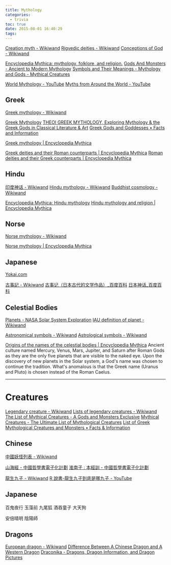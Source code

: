 ```yaml
---
title: Mythology
categories:
  - trivia
toc: true
date: 2015-08-01 16:40:29
tags:
---
```


[Creation myth - Wikiwand](http://www.wikiwand.com/en/Creation_myth)
[Rigvedic deities - Wikiwand](http://www.wikiwand.com/en/Rigvedic_deities)
[Conceptions of God - Wikiwand](http://www.wikiwand.com/en/Conceptions_of_God)

[Encyclopedia Mythica: mythology, folklore, and religion.](http://www.pantheon.org/)
[Gods And Monsters - Ancient to Modern Mythology](http://www.gods-and-monsters.com/)
[Symbols and Their Meanings - Mythology and Gods - Mythical Creatures](http://mythologian.net/)

[World Mythology - YouTube](https://www.youtube.com/playlist?list=PL8dPuuaLjXtNCG9Vq7vdvJytS-F-xGi7_)
[Myths from Around the World - YouTube](https://www.youtube.com/playlist?list=PLJicmE8fK0EjW2AVwcSc4NvGyJJaw7bzh)

## Greek

[Greek mythology - Wikiwand](http://www.wikiwand.com/en/Greek_mythology)

[Greek Mythology](http://messagenetcommresearch.com/myths/)
[THEOI GREEK MYTHOLOGY, Exploring Mythology & the Greek Gods in Classical Literature & Art](http://www.theoi.com/)
[Greek Gods and Goddesses • Facts and Information](https://greekgodsandgoddesses.net/)

[Greek mythology | Encyclopedia Mythica](https://pantheon.org/mythology/greek/)

[Greek deities and their Roman counterparts | Encyclopedia Mythica](https://pantheon.org/miscellaneous/greek_vs_roman.php)
[Roman deities and their Greek counterparts | Encyclopedia Mythica](https://pantheon.org/miscellaneous/roman_vs_greek.php)

## Hindu

[印度神话 - Wikiwand](http://www.wikiwand.com/zh/印度神话)
[Hindu mythology - Wikiwand](http://www.wikiwand.com/en/Hindu_mythology)
[Buddhist cosmology - Wikiwand](http://www.wikiwand.com/en/Buddhist_cosmology)

[Encyclopedia Mythica: Hindu mythology](http://www.pantheon.org/areas/mythology/asia/hindu/)
[Hindu mythology and religion | Encyclopedia Mythica](https://pantheon.org/mythology/hindu/)

## Norse

[Norse mythology - Wikiwand](http://www.wikiwand.com/en/Norse_mythology)

[Norse mythology | Encyclopedia Mythica](https://pantheon.org/mythology/norse/)

## Japanese

[Yokai.com](http://yokai.com/)

[古事記 - Wikiwand](https://www.wikiwand.com/zh/古事記)
[古事记（日本古代的文学作品）\_百度百科](https://baike.baidu.com/item/古事记/24170)
[日本神话\_百度百科](https://baike.baidu.com/item/日本神话)

## Celestial Bodies

[Planets - NASA Solar System Exploration](http://solarsystem.nasa.gov/planets/)
[IAU definition of planet - Wikiwand](https://www.wikiwand.com/en/IAU_definition_of_planet)

[Astronomical symbols - Wikiwand](https://www.wikiwand.com/en/Astronomical_symbols)
[Astrological symbols - Wikiwand](https://www.wikiwand.com/en/Astrological_symbols)

[Origins of the names of the celestial bodies | Encyclopedia Mythica](https://pantheon.org/miscellaneous/origin_names_celestial_bodies.php)
Ancient culture named Mercury, Venus, Mars, Jupiter, and Saturn after Roman Gods as they are the only five planets that are visible to the naked eye.
Upon the discovery of new planets in the Solar system, a God's name was chosen to continue the tradition. What's anomalous is that the Greek name (Uranus and Pluto) is chosen instead of the Roman Caelus.

---

# Creatures

[Legendary creature - Wikiwand](http://www.wikiwand.com/en/Legendary_creature)
[Lists of legendary creatures - Wikiwand](https://www.wikiwand.com/en/Lists_of_legendary_creatures)
[The List of Mythical Creatures - A Gods and Monsters Exclusive](http://www.gods-and-monsters.com/list-of-mythical-creatures.html)
[Mythical Creatures - The Ultimate List of Mythological Creatures](http://mythologian.net/mythical-creatures-ultimate-list-mythological-creatures/)
[List of Greek Mythological Creatures and Monsters • Facts & Information](https://greekgodsandgoddesses.net/creatures/)

## Chinese

[中國妖怪列表 - Wikiwand](https://www.wikiwand.com/zh-hk/%E4%B8%AD%E5%9C%8B%E5%A6%96%E6%80%AA%E5%88%97%E8%A1%A8)

[山海經 - 中國哲學書電子化計劃](https://ctext.org/shan-hai-jing/zh)
[淮南子 : 本經訓 - 中國哲學書電子化計劃](https://ctext.org/huainanzi/ben-jing-xun/zh)

[龍生九子 - Wikiwand](https://www.wikiwand.com/zh-hk/%E9%BE%99%E7%94%9F%E4%B9%9D%E5%AD%90)
[R 說書-龍生九子到底是哪九子 - YouTube](https://www.youtube.com/watch?v=ZSxEKDoLa5o)

## Japanese

百鬼夜行
玉藻前 九尾狐
酒吞童子
大天狗

安倍晴明 陰陽師

## Dragons

[European dragon - Wikiwand](https://www.wikiwand.com/en/European_dragon)
[Difference Between A Chinese Dragon and A Western Dragon](http://blog.tutorming.com/expats/chinese-dragon-western-difference-lucky)
[Draconika - Dragons, Dragon Information, and Dragon Pictures](http://www.draconika.com/index.php)
